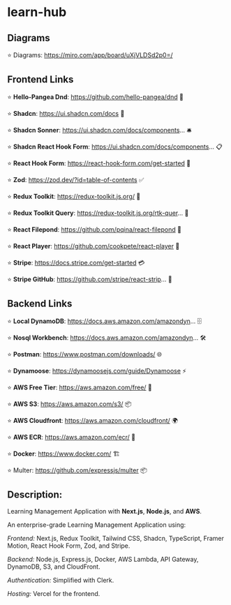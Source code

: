 # learn-hub

## Diagrams

⭐ Diagrams: https://miro.com/app/board/uXjVLDSd2p0=/

## Frontend Links

⭐ **Hello-Pangea Dnd**: https://github.com/hello-pangea/dnd 🌟

⭐ **Shadcn**: https://ui.shadcn.com/docs 💎

⭐ **Shadcn Sonner**: https://ui.shadcn.com/docs/components... 🛎

⭐ **Shadcn React Hook Form**: https://ui.shadcn.com/docs/components... 📋

⭐ **React Hook Form**: https://react-hook-form.com/get-started 🎯

⭐ **Zod**: https://zod.dev/?id=table-of-contents ✅

⭐ **Redux Toolkit**: https://redux-toolkit.js.org/ 🚀

⭐ **Redux Toolkit Query**: https://redux-toolkit.js.org/rtk-quer... 🔄

⭐ **React Filepond**: https://github.com/pqina/react-filepond 📂

⭐ **React Player**: https://github.com/cookpete/react-player 🎥

⭐ **Stripe**: https://docs.stripe.com/get-started 💳

⭐ **Stripe GitHub**: https://github.com/stripe/react-strip... 🛒

## Backend Links

⭐ **Local DynamoDB**: https://docs.aws.amazon.com/amazondyn... 🗄

⭐ **Nosql Workbench**: https://docs.aws.amazon.com/amazondyn... 🛠

⭐ **Postman**: https://www.postman.com/downloads/ 🌐

⭐ **Dynamoose**: https://dynamoosejs.com/guide/Dynamoose ⚡

⭐ **AWS Free Tier**: https://aws.amazon.com/free/ 💸

⭐ **AWS S3**: https://aws.amazon.com/s3/ 📦

⭐ **AWS Cloudfront**: https://aws.amazon.com/cloudfront/ 🌍

⭐ **AWS ECR**: https://aws.amazon.com/ecr/ 🐳

⭐ **Docker**: https://www.docker.com/ 🏗

⭐ Multer: https://github.com/expressjs/multer 📦

## Description:

Learning Management Application with **Next.js**, **Node.js**, and **AWS**.

 An enterprise-grade Learning Management Application using:

*Frontend:* Next.js, Redux Toolkit, Tailwind CSS, Shadcn, TypeScript, Framer Motion, React Hook Form, Zod, and Stripe.

*Backend:* Node.js, Express.js, Docker, AWS Lambda, API Gateway, DynamoDB, S3, and CloudFront.

*Authentication:* Simplified with Clerk.

*Hosting:* Vercel for the frontend.
